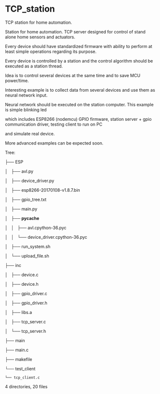 # TCP_station
TCP station for home automation.

Station for home automation. TCP server designed for control of stand alone home sensors and actuators.

Every device should have standardized firmware with ability to perform at least simple operations regarding its purpose. 

Every device is controlled by a station and the control algorithm should be executed as a station thread.

Idea is to control several devices at the same time and to save MCU power/time. 

Interesting example is to collect data from several devices and use them as neural network input. 

Neural network should be executed on the station computer. This example is simple blinking led

which includes ESP8266 (nodemcu) GPIO firmware, station server + gpio communication driver, testing client to run on PC

and simulate real device.

More advanced examples can be expected soon.


Tree:

├── ESP

│   ├── avl.py

│   ├── device_driver.py

│   ├── esp8266-20170108-v1.8.7.bin

│   ├── gpio_tree.txt

│   ├── main.py

│   ├── __pycache__

│   │   ├── avl.cpython-36.pyc

│   │   └── device_driver.cpython-36.pyc

│   ├── run_system.sh

│   └── upload_file.sh

├── inc

│   ├── device.c

│   ├── device.h

│   ├── gpio_driver.c

│   ├── gpio_driver.h

│   ├── libs.a

│   ├── tcp_server.c

│   └── tcp_server.h

├── main

├── main.c

├── makefile

└── test_client

    └── tcp_client.c
    

4 directories, 20 files
